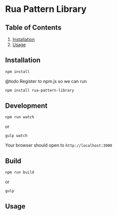 # Rua Pattern Library

## Table of Contents

  1. [Installation](#installation)
  1. [Usage](#usage)

## Installation

````bash
npm install
````

@todo Register to npm.js so we can run

````bash
npm install rua-pattern-library
````

## Development

```bash
npm run watch
```
or
```bash
gulp watch
```

Your browser should open to `http://localhost:3000`

## Build

```bash
npm run build
```
or
```bash
gulp
```

## Usage
